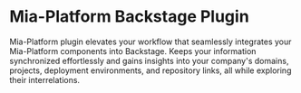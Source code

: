 # Mia-Platform Backstage Plugin

Mia-Platform plugin elevates your workflow that seamlessly integrates your Mia-Platform components into Backstage. Keeps your information synchronized effortlessly and gains insights into your company's domains, projects, deployment environments, and repository links, all while exploring their interrelations.
